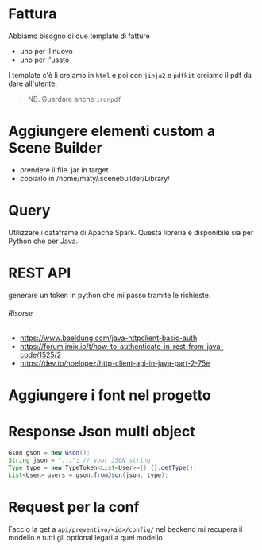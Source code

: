 # Fattura

Abbiamo bisogno di due template di fatture

- uno per il nuovo
- uno per l'usato

I template c'è li creiamo in `html` e poi con `jinja2` e `pdfkit` creiamo il pdf da dare all'utente.

> NB. Guardare anche `ironpdf`

# Aggiungere elementi custom a Scene Builder

- prendere il file .jar in target
- copiarlo in /home/maty/.scenebuilder/Library/

# Query

Utilizzare i dataframe di Apache Spark. Questa libreria è disponibile sia per Python che per Java.

# REST API

generare un token in python che mi passo tramite le richieste.

###### Risorse

- https://www.baeldung.com/java-httpclient-basic-auth
- https://forum.jmix.io/t/how-to-authenticate-in-rest-from-java-code/1525/2
- https://dev.to/noelopez/http-client-api-in-java-part-2-75e

# Aggiungere i font nel progetto

# Response Json multi object

```java
Gson gson = new Gson();
String json = "..."; // your JSON string
Type type = new TypeToken<List<User>>() {}.getType();
List<User> users = gson.fromJson(json, type);
```

# Request per la conf

Faccio la get a `api/preventivo/<id>/config/`
nel beckend mi recupera il modello e tutti gli optional legati a quel modello 
